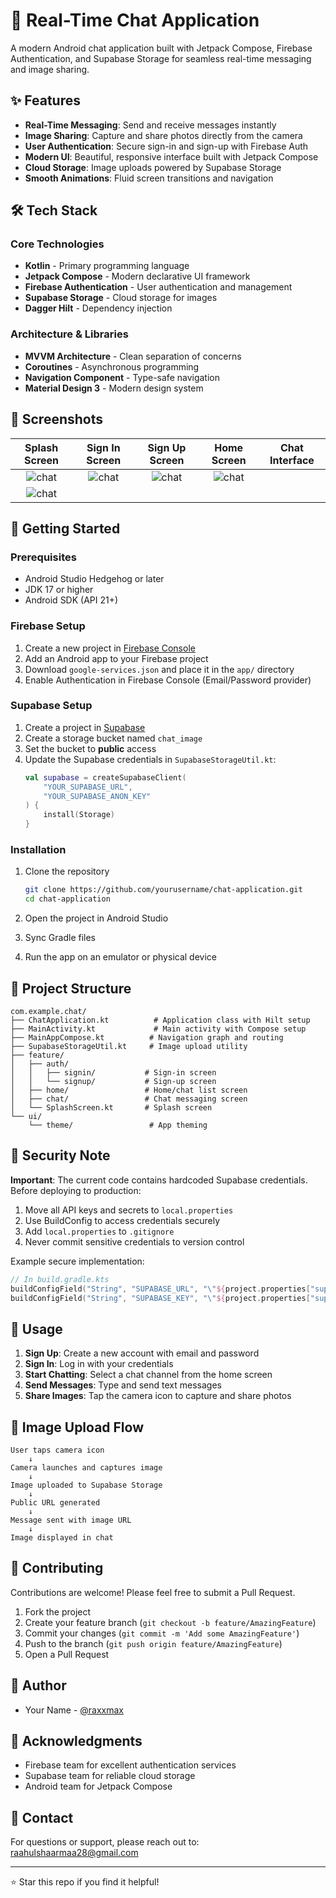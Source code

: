 # 💬 Real-Time Chat Application

A modern Android chat application built with Jetpack Compose, Firebase Authentication, and Supabase Storage for seamless real-time messaging and image sharing.

## ✨ Features

- **Real-Time Messaging**: Send and receive messages instantly
- **Image Sharing**: Capture and share photos directly from the camera
- **User Authentication**: Secure sign-in and sign-up with Firebase Auth
- **Modern UI**: Beautiful, responsive interface built with Jetpack Compose
- **Cloud Storage**: Image uploads powered by Supabase Storage
- **Smooth Animations**: Fluid screen transitions and navigation

## 🛠️ Tech Stack

### Core Technologies
- **Kotlin** - Primary programming language
- **Jetpack Compose** - Modern declarative UI framework
- **Firebase Authentication** - User authentication and management
- **Supabase Storage** - Cloud storage for images
- **Dagger Hilt** - Dependency injection

### Architecture & Libraries
- **MVVM Architecture** - Clean separation of concerns
- **Coroutines** - Asynchronous programming
- **Navigation Component** - Type-safe navigation
- **Material Design 3** - Modern design system

## 📱 Screenshots

| Splash Screen | Sign In Screen | Sign Up Screen | Home Screen | Chat Interface |
|:--------------:|:--------------:|:--------------:|:------------:|:---------------:|
![chat](https://github.com/user-attachments/assets/0b6a2037-d692-4cba-8622-f282b8ed6f28) | ![chat](https://github.com/user-attachments/assets/2c035e3a-51ae-4684-ab43-1572f659c9bf) | ![chat](https://github.com/user-attachments/assets/31f85cc3-d3d7-463e-99dc-4a17c840c533) | ![chat](https://github.com/user-attachments/assets/53f46a50-71d2-407c-8989-9746e536cdc9)
 | ![chat](https://github.com/user-attachments/assets/52fc6a69-7395-408f-a938-e5d0b708ff3a) |


## 🚀 Getting Started

### Prerequisites

- Android Studio Hedgehog or later
- JDK 17 or higher
- Android SDK (API 21+)

### Firebase Setup

1. Create a new project in [Firebase Console](https://console.firebase.google.com/)
2. Add an Android app to your Firebase project
3. Download `google-services.json` and place it in the `app/` directory
4. Enable Authentication in Firebase Console (Email/Password provider)

### Supabase Setup

1. Create a project in [Supabase](https://supabase.com/)
2. Create a storage bucket named `chat_image`
3. Set the bucket to **public** access
4. Update the Supabase credentials in `SupabaseStorageUtil.kt`:
   ```kotlin
   val supabase = createSupabaseClient(
       "YOUR_SUPABASE_URL",
       "YOUR_SUPABASE_ANON_KEY"
   ) {
       install(Storage)
   }
   ```

### Installation

1. Clone the repository
   ```bash
   git clone https://github.com/yourusername/chat-application.git
   cd chat-application
   ```

2. Open the project in Android Studio

3. Sync Gradle files

4. Run the app on an emulator or physical device

## 📂 Project Structure

```
com.example.chat/
├── ChatApplication.kt          # Application class with Hilt setup
├── MainActivity.kt             # Main activity with Compose setup
├── MainAppCompose.kt          # Navigation graph and routing
├── SupabaseStorageUtil.kt     # Image upload utility
├── feature/
│   ├── auth/
│   │   ├── signin/           # Sign-in screen
│   │   └── signup/           # Sign-up screen
│   ├── home/                 # Home/chat list screen
│   ├── chat/                 # Chat messaging screen
│   └── SplashScreen.kt       # Splash screen
└── ui/
    └── theme/                 # App theming
```

## 🔐 Security Note

**Important**: The current code contains hardcoded Supabase credentials. Before deploying to production:

1. Move all API keys and secrets to `local.properties`
2. Use BuildConfig to access credentials securely
3. Add `local.properties` to `.gitignore`
4. Never commit sensitive credentials to version control

Example secure implementation:
```kotlin
// In build.gradle.kts
buildConfigField("String", "SUPABASE_URL", "\"${project.properties["supabase.url"]}\"")
buildConfigField("String", "SUPABASE_KEY", "\"${project.properties["supabase.key"]}\"")
```

## 🎯 Usage

1. **Sign Up**: Create a new account with email and password
2. **Sign In**: Log in with your credentials
3. **Start Chatting**: Select a chat channel from the home screen
4. **Send Messages**: Type and send text messages
5. **Share Images**: Tap the camera icon to capture and share photos

## 📝 Image Upload Flow

```
User taps camera icon
    ↓
Camera launches and captures image
    ↓
Image uploaded to Supabase Storage
    ↓
Public URL generated
    ↓
Message sent with image URL
    ↓
Image displayed in chat
```

## 🤝 Contributing

Contributions are welcome! Please feel free to submit a Pull Request.

1. Fork the project
2. Create your feature branch (`git checkout -b feature/AmazingFeature`)
3. Commit your changes (`git commit -m 'Add some AmazingFeature'`)
4. Push to the branch (`git push origin feature/AmazingFeature`)
5. Open a Pull Request

## 👥 Author

- Your Name - [@raxxmax](https://github.com/raxxmax)

## 🙏 Acknowledgments

- Firebase team for excellent authentication services
- Supabase team for reliable cloud storage
- Android team for Jetpack Compose

## 📧 Contact

For questions or support, please reach out to: raahulshaarmaa28@gmail.com

---

⭐ Star this repo if you find it helpful!
